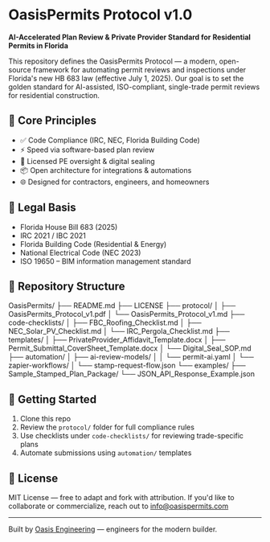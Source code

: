 # OasisPermits Protocol v1.0

**AI-Accelerated Plan Review & Private Provider Standard for Residential Permits in Florida**

This repository defines the OasisPermits Protocol — a modern, open-source framework for automating permit reviews and inspections under Florida's new HB 683 law (effective July 1, 2025). Our goal is to set the golden standard for AI-assisted, ISO-compliant, single-trade permit reviews for residential construction.

## 🧱 Core Principles

- ✅ Code Compliance (IRC, NEC, Florida Building Code)
- ⚡ Speed via software-based plan review
- 🔐 Licensed PE oversight & digital sealing
- 📦 Open architecture for integrations & automations
- 🌐 Designed for contractors, engineers, and homeowners

## 📜 Legal Basis

- Florida House Bill 683 (2025)
- IRC 2021 / IBC 2021
- Florida Building Code (Residential & Energy)
- National Electrical Code (NEC 2023)
- ISO 19650 – BIM information management standard

## 📂 Repository Structure
OasisPermits/
├── README.md
├── LICENSE
├── protocol/
│ ├── OasisPermits_Protocol_v1.pdf
│ └── OasisPermits_Protocol_v1.md
├── code-checklists/
│ ├── FBC_Roofing_Checklist.md
│ ├── NEC_Solar_PV_Checklist.md
│ └── IRC_Pergola_Checklist.md
├── templates/
│ ├── PrivateProvider_Affidavit_Template.docx
│ ├── Permit_Submittal_CoverSheet_Template.docx
│ └── Digital_Seal_SOP.md
├── automation/
│ ├── ai-review-models/
│ │ └── permit-ai.yaml
│ └── zapier-workflows/
│ └── stamp-request-flow.json
└── examples/
├── Sample_Stamped_Plan_Package/
└── JSON_API_Response_Example.json


## 🔧 Getting Started

1. Clone this repo
2. Review the `protocol/` folder for full compliance rules
3. Use checklists under `code-checklists/` for reviewing trade-specific plans
4. Automate submissions using `automation/` templates

## 📄 License

MIT License — free to adapt and fork with attribution. If you'd like to collaborate or commercialize, reach out to [info@oasispermits.com](mailto:info@oasisengineering.com)

---

Built by [Oasis Engineering](https://www.oasisengineering.com) — engineers for the modern builder.
